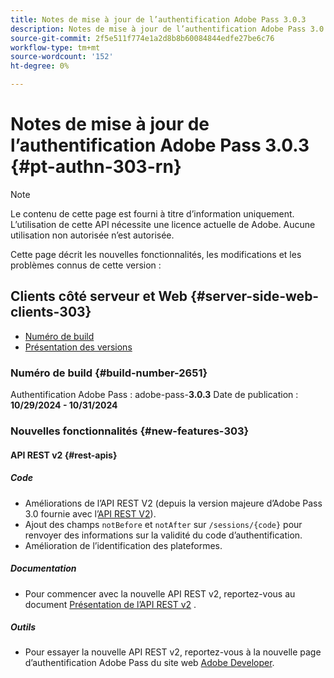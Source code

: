 ```yaml
---
title: Notes de mise à jour de l’authentification Adobe Pass 3.0.3
description: Notes de mise à jour de l’authentification Adobe Pass 3.0.3
source-git-commit: 2f5e511f774e1a2d8b8b60084844edfe27be6c76
workflow-type: tm+mt
source-wordcount: '152'
ht-degree: 0%

---
```


# Notes de mise à jour de l’authentification Adobe Pass 3.0.3 {#pt-authn-303-rn}

>[!NOTE]
>
>Le contenu de cette page est fourni à titre d’information uniquement. L’utilisation de cette API nécessite une licence actuelle de Adobe. Aucune utilisation non autorisée n’est autorisée.

Cette page décrit les nouvelles fonctionnalités, les modifications et les problèmes connus de cette version :

## Clients côté serveur et Web {#server-side-web-clients-303}

* [Numéro de build](#build-number-303)
* [Présentation des versions](#release-overview-303)

### Numéro de build {#build-number-2651}

Authentification Adobe Pass : adobe-pass-**3.0.3**
Date de publication : **10/29/2024 - 10/31/2024**

### Nouvelles fonctionnalités {#new-features-303}

#### API REST v2 {#rest-apis}

##### Code

* Améliorations de l’API REST V2 (depuis la version majeure d’Adobe Pass 3.0 fournie avec l’[API REST V2](./rest-api-v2/apis/rest-api-v2-apis-overview.md)).
* Ajout des champs `notBefore` et `notAfter` sur `/sessions/{code}` pour renvoyer des informations sur la validité du code d’authentification.
* Amélioration de l’identification des plateformes.

##### Documentation

* Pour commencer avec la nouvelle API REST v2, reportez-vous au document [Présentation de l’API REST v2](./rest-api-v2/rest-api-v2-overview.md) .

##### Outils

* Pour essayer la nouvelle API REST v2, reportez-vous à la nouvelle page d’authentification Adobe Pass du site web [Adobe Developer](https://developer.adobe.com/adobe-pass).
